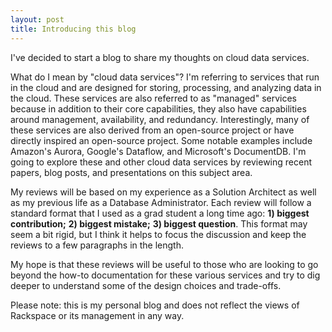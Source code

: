 ```yaml
---
layout: post
title: Introducing this blog
---
```


I've decided to start a blog to share my thoughts on cloud data services. 

<!--more-->

What do I mean by "cloud data services"? I'm referring to services that run in the cloud and are designed for storing, processing, and analyzing data in the cloud. These services are also referred to as "managed" services because in addition to their core capabilities, they also have capabilities around management, availability, and redundancy. Interestingly, many of these services are also derived from an open-source project or have directly inspired an open-source project. Some notable examples include Amazon's Aurora, Google's Dataflow, and Microsoft's DocumentDB. I'm going to explore these and other cloud data services by reviewing recent papers, blog posts, and presentations on this subject area. 

My reviews will be based on my experience as a Solution Architect as well as my previous life as a Database Administrator. Each review will follow a standard format that I used as a grad student a long time ago: **1) biggest contribution;** **2) biggest mistake;** **3) biggest question**. This format may seem a bit rigid, but I think it helps to focus the discussion and keep the reviews to a few paragraphs in the length. 

My hope is that these reviews will be useful to those who are looking to go beyond the how-to documentation for these various services and try to dig deeper to understand some of the design choices and trade-offs. 

Please note: this is my personal blog and does not reflect the views of Rackspace or its management in any way.